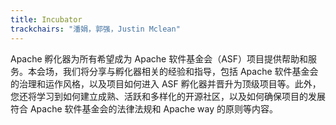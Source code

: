 ```yaml
---
title: Incubator
trackchairs: "潘娟，郭强，Justin Mclean"
---
```

Apache 孵化器为所有希望成为 Apache 软件基金会（ASF）项目提供帮助和服务。本会场，我们将分享与孵化器相关的经验和指导，包括 Apache 软件基金会的治理和运作风格，以及项目如何进入 ASF 孵化器并晋升为顶级项目等。此外，您还将学习到如何建立成熟、活跃和多样化的开源社区，以及如何确保项目的发展符合 Apache 软件基金会的法律法规和 Apache way 的原则等内容。
